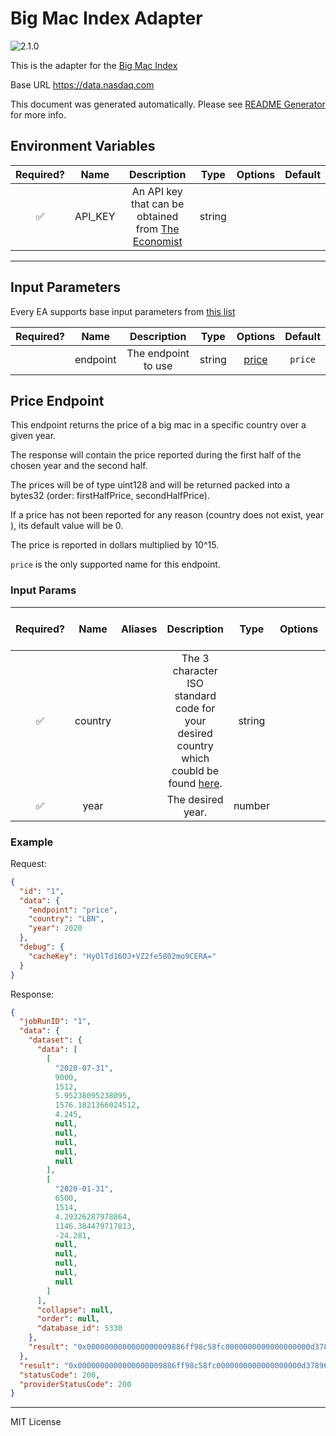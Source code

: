 # Big Mac Index Adapter

![2.1.0](https://img.shields.io/github/package-json/v/linkpoolio/adapters?filename=packages/big-mac-index/package.json)

This is the adapter for the [Big Mac Index](https://www.economist.com/big-mac-index)

Base URL https://data.nasdaq.com

This document was generated automatically. Please see [README Generator](../../scripts#readme-generator) for more info.

## Environment Variables

| Required? |  Name   |                                          Description                                          |  Type  | Options | Default |
| :-------: | :-----: | :-------------------------------------------------------------------------------------------: | :----: | :-----: | :-----: |
|    ✅     | API_KEY | An API key that can be obtained from [The Economist](https://www.economist.com/big-mac-index) | string |         |         |

---

## Input Parameters

Every EA supports base input parameters from [this list](../../core/bootstrap#base-input-parameters)

| Required? |   Name   |     Description     |  Type  |         Options          | Default |
| :-------: | :------: | :-----------------: | :----: | :----------------------: | :-----: |
|           | endpoint | The endpoint to use | string | [price](#price-endpoint) | `price` |

## Price Endpoint

This endpoint returns the price of a big mac in a specific country over a given year.

The response will contain the price reported during the first half of the chosen year and the second half.

The prices will be of type uint128 and will be returned packed into a bytes32 (order: firstHalfPrice, secondHalfPrice).

If a price has not been reported for any reason (country does not exist, year ), its default value will be 0.

The price is reported in dollars multiplied by 10^15.

`price` is the only supported name for this endpoint.

### Input Params

| Required? |  Name   | Aliases |                                                         Description                                                          |  Type  | Options | Default | Depends On | Not Valid With |
| :-------: | :-----: | :-----: | :--------------------------------------------------------------------------------------------------------------------------: | :----: | :-----: | :-----: | :--------: | :------------: |
|    ✅     | country |         | The 3 character ISO standard code for your desired country which coubld be found [here](https://www.iban.com/country-codes). | string |         |         |            |                |
|    ✅     |  year   |         |                                                      The desired year.                                                       | number |         |         |            |                |

### Example

Request:

```json
{
  "id": "1",
  "data": {
    "endpoint": "price",
    "country": "LBN",
    "year": 2020
  },
  "debug": {
    "cacheKey": "HyOlTd16OJ+VZ2fe5802mo9CERA="
  }
}
```

Response:

```json
{
  "jobRunID": "1",
  "data": {
    "dataset": {
      "data": [
        [
          "2020-07-31",
          9000,
          1512,
          5.95238095238095,
          1576.1821366024512,
          4.245,
          null,
          null,
          null,
          null,
          null
        ],
        [
          "2020-01-31",
          6500,
          1514,
          4.29326287978864,
          1146.384479717813,
          -24.281,
          null,
          null,
          null,
          null,
          null
        ]
      ],
      "collapse": null,
      "order": null,
      "database_id": 5330
    },
    "result": "0x0000000000000000009886ff98c58fc0000000000000000000d37896e2583cd8"
  },
  "result": "0x0000000000000000009886ff98c58fc0000000000000000000d37896e2583cd8",
  "statusCode": 200,
  "providerStatusCode": 200
}
```

---

MIT License
